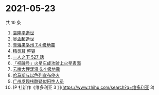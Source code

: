 # 2021-05-23

共 10 条

<!-- BEGIN -->
<!-- 最后更新时间 Sun May 23 2021 04:07:04 GMT+0800 (China Standard Time) -->

1. [袁隆平逝世](https://www.zhihu.com/search?q=袁隆平)
2. [吴孟超逝世](https://www.zhihu.com/search?q=吴孟超)
3. [青海果洛州 7.4 级地震](https://www.zhihu.com/search?q=青海地震)
4. [精灵耳 整容](https://www.zhihu.com/search?q=精灵耳)
5. [一人之下 527 话](https://www.zhihu.com/search?q=一人之下)
6. [「祝融号」火星车成功驶上火星表面](https://www.zhihu.com/search?q=祝融号)
7. [云南大理漾濞 6.4 级地震](https://www.zhihu.com/search?q=云南地震)
8. [哈马斯与以色列宣布停火](https://www.zhihu.com/search?q=以色列哈马斯)
9. [广州发现核酸疑似阳性人员](https://www.zhihu.com/search?q=广州核酸疑似阳性)
10. [P 社新作《维多利亚 3 》](https://www.zhihu.com/search?q=维多利亚 3)

<!-- END -->
